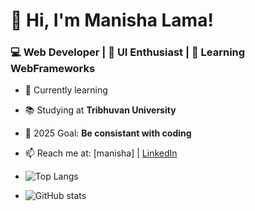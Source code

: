# 👋 Hi, I'm Manisha Lama! 
### 💻 Web Developer | 🎨 UI Enthusiast | 🚀 Learning WebFrameworks

- 🌱 Currently learning 
- 📚 Studying at **Tribhuvan University**
- 🎯 2025 Goal: **Be consistant with coding**
- 📫 Reach me at: [manisha] | [LinkedIn](https://www.linkedin.com/in/manisha-lama-28b742224/)


- ![Top Langs](https://github-readme-stats.vercel.app/api/top-langs/?username=manishalama123&layout=compact&theme=radical)
- ![GitHub stats](https://github-readme-stats.vercel.app/api?username=manishalama123&show_icons=true&theme=radical)



